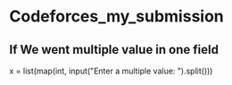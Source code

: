 # Codeforces_my_submission
## If We went multiple value in one field
x = list(map(int, input("Enter a multiple value: ").split())) 
